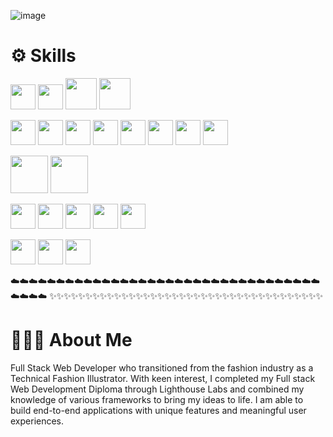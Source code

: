 <!-- ![image](https://user-images.githubusercontent.com/94703627/166254239-b8fe418d-ed6d-4531-866d-58df77e03037.png) -->
![image](https://user-images.githubusercontent.com/94703627/166288007-34d3536f-22af-4ee9-899a-e1bb99008fae.png)

# ⚙️ Skills

<img src="https://brandslogos.com/wp-content/uploads/images/large/javascript-logo.png" height="40"> <img src="https://upload.wikimedia.org/wikipedia/commons/thumb/7/73/Ruby_logo.svg/1024px-Ruby_logo.svg.png" height="40"> <img src="https://i.stack.imgur.com/PgcSR.png" height="50"> <img src="https://cdn.freebiesupply.com/logos/large/2x/css3-logo-png-transparent.png" height="50">

<img src="https://brandslogos.com/wp-content/uploads/thumbs/nodejs-logo-vector.svg" height="40"> <img src="https://upload.wikimedia.org/wikipedia/commons/thumb/a/a7/React-icon.svg/2300px-React-icon.svg.png" height="40"> <img src="https://expressjs.com/images/express-facebook-share.png" height="40"> <img src="https://www.logolynx.com/images/logolynx/7c/7cd9586a595db92320ebf7beab22a7af.png" height="40"> <img src="https://download.logo.wine/logo/Ruby_on_Rails/Ruby_on_Rails-Logo.wine.png" height="40"> <img src="https://brandslogos.com/wp-content/uploads/thumbs/bootstrap-logo-vector.svg" height="40"> <img src="https://i1.wp.com/www.ux-republic.com/wp-content/uploads/2018/03/socket.png?fit=375%2C375&ssl=1" height="40"> <img src="https://encrypted-tbn0.gstatic.com/images?q=tbn:ANd9GcSalJsp6dTQyotfjSrj9R85c8PWg8FC-cmTMECXxnUj2IVU6mQXIm8Rt6PDDI0rgbT-aDQ&usqp=CAU" height="40">

<img src="https://download.logo.wine/logo/MySQL/MySQL-Logo.wine.png" height="60"> <img src="https://www.logo.wine/a/logo/PostgreSQL/PostgreSQL-Logo.wine.svg" height="60">

<img src="https://camo.githubusercontent.com/7fbd61a113b7f10ed1709e74f3715a2a60ba5177/687474703a2f2f61706974657374696e672e626967737469636b6361727065742e636f6d2f6173736574732f696d672f6d6f6368612d636861692f6c6f676f2e706e67" height="40"> <img src="https://nx.dev/documentation/shared/jest-logo.png" height="40"> <img src="https://avatars.githubusercontent.com/u/22632046?s=200&v=4" height="40"> <img src="https://avatars.githubusercontent.com/u/8908513?s=280&v=4" height="40"> <img src="https://opencollective-production.s3-us-west-1.amazonaws.com/3c3541c0-219f-11e8-b0f5-4b63dacb88da.png" height="40">

<img src="https://upload.wikimedia.org/wikipedia/commons/thumb/f/fb/Adobe_Illustrator_CC_icon.svg/1200px-Adobe_Illustrator_CC_icon.svg.png" height="40"> <img src="https://upload.wikimedia.org/wikipedia/commons/thumb/4/48/Adobe_InDesign_CC_icon.svg/2101px-Adobe_InDesign_CC_icon.svg.png" height="40"> <img src="https://seeklogo.com/images/A/adobe-photoshop-logo-7B88D7B5AA-seeklogo.com.png" height="40">

☁️☁️☁️☁️☁️☁️☁️☁️☁️☁️☁️☁️☁️☁️☁️☁️☁️☁️☁️☁️☁️☁️☁️☁️☁️☁️☁️☁️☁️☁️☁️☁️☁️☁️☁️☁️☁️☁️
✨✨✨✨✨✨✨✨✨✨✨✨✨✨✨✨✨✨✨✨✨✨✨✨✨✨✨✨✨✨✨✨✨✨✨✨✨✨

# 👩🏾‍💻 About Me

Full Stack Web Developer who transitioned from the fashion industry as a Technical Fashion Illustrator. With keen interest, I completed my Full stack Web Development Diploma through Lighthouse Labs and combined my knowledge of various frameworks to bring my ideas to life.  I am able to build end-to-end applications with unique features and meaningful user experiences.
